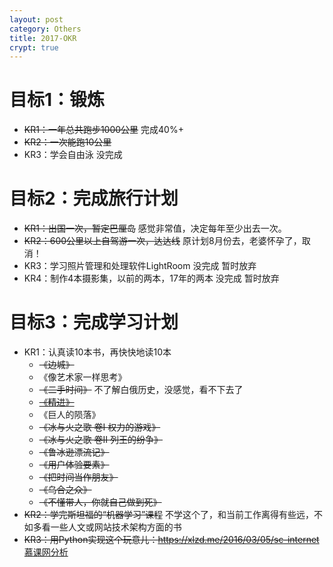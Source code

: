 ```yaml
---
layout: post
category: Others
title: 2017-OKR
crypt: true
---
```


# 目标1：锻炼 

- ~~KR1：一年总共跑步1000公里~~   完成40%+
- ~~KR2：一次能跑10公里~~
- KR3：学会自由泳  没完成

# 目标2：完成旅行计划

- ~~KR1：出国一次，暂定巴厘岛~~ 感觉非常值，决定每年至少出去一次。
- ~~KR2：600公里以上自驾游一次，达达线~~ 原计划8月份去，老婆怀孕了，取消！
- KR3：学习照片管理和处理软件LightRoom  没完成  暂时放弃
- KR4：制作4本摄影集，以前的两本，17年的两本 没完成  暂时放弃

# 目标3：完成学习计划

- KR1：认真读10本书，再快快地读10本
  - ~~《边城》~~
  - 《像艺术家一样思考》
  - ~~《二手时间》~~ 不了解白俄历史，没感觉，看不下去了
  - [~~《精进》~~](http://laichendong.com/2017/04/18/jing-jin/)
  - 《巨人的陨落》
  - ~~《冰与火之歌 卷I 权力的游戏》~~
  - ~~《冰与火之歌 卷II 列王的纷争》~~
  - ~~《鲁冰逊漂流记》~~
  - ~~《用户体验要素》~~
  - ~~《把时间当作朋友》~~
  - ~~《乌合之众》~~
  - ~~《不懂带人，你就自己做到死》~~
- ~~KR2：学完斯坦福的“机器学习”课程~~ 不学这个了，和当前工作离得有些远，不如多看一些人文或网站技术架构方面的书  
- ~~KR3：用Python实现这个玩意儿：https://xlzd.me/2016/03/05/sc-internet~~ [慕课网分析](http://laichendong.com/2017/03/13/imooc-analyse-by-python/)


